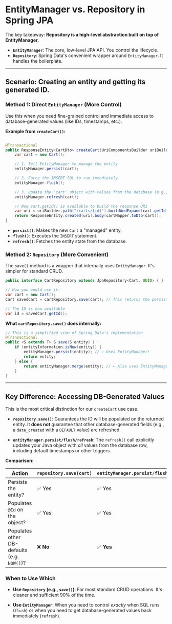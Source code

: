 # EntityManager vs. Repository in Spring JPA

The key takeaway: **Repository is a high-level abstraction built on top of EntityManager.**

- **`EntityManager`**: The core, low-level JPA API. You control the lifecycle.
- **`Repository`**: Spring Data's convenient wrapper around `EntityManager`. It handles the boilerplate.

---

## Scenario: Creating an entity and getting its generated ID.

### Method 1: Direct `EntityManager` (More Control)

Use this when you need fine-grained control and immediate access to database-generated values (like IDs, timestamps,
etc.).

**Example from `createCart()`:**

```java

@Transactional
public ResponseEntity<CartDto> createCart(UriComponentsBuilder uriBuilder) {
    var cart = new Cart();

    // 1. Tell EntityManager to manage the entity
    entityManager.persist(cart);

    // 2. Force the INSERT SQL to run immediately
    entityManager.flush();

    // 3. Update the 'cart' object with values from the database (e.g., generated UUID, timestamps)
    entityManager.refresh(cart);

    // Now cart.getId() is available to build the response URI
    var uri = uriBuilder.path("/carts/{id}").buildAndExpand(cart.getId()).toUri();
    return ResponseEntity.created(uri).body(cartMapper.toDto(cart));
}
```

- **`persist()`**: Makes the new `Cart` a "managed" entity.
- **`flush()`**: Executes the `INSERT` statement.
- **`refresh()`**: Fetches the entity state from the database.

### Method 2: `Repository` (More Convenient)

The `save()` method is a wrapper that internally uses `EntityManager`. It's simpler for standard CRUD.

```java
public interface CartRepository extends JpaRepository<Cart, UUID> { }

// How you would use it:
var cart = new Cart();
Cart savedCart = cartRepository.save(cart); // This returns the persisted entity

// The ID is now available
var id = savedCart.getId();
```

**What `cartRepository.save()` does internally:**

```java
// This is a simplified view of Spring Data's implementation
@Transactional
public <S extends T> S save(S entity) {
    if (entityInformation.isNew(entity)) {
        entityManager.persist(entity); // ← Uses EntityManager!
        return entity;
    } else {
        return entityManager.merge(entity); // ← Also uses EntityManager!
    }
}
```

---

## Key Difference: Accessing DB-Generated Values

This is the most critical distinction for our `createCart` use case.

- **`repository.save()`**: Guarantees the ID will be populated on the returned entity. It **does not** guarantee that
  other database-generated fields (e.g., a `date_created` with a `DEFAULT` value) are refreshed.

- **`entityManager.persist/flush/refresh`**: The `refresh()` call explicitly updates your Java object with *all* values
  from the database row, including default timestamps or other triggers.

**Comparison:**

| Action                                      | `repository.save(cart)` | `entityManager.persist/flush/refresh(cart)` |
|---------------------------------------------|-------------------------|---------------------------------------------|
| Persists the entity?                        | ✅ Yes                   | ✅ Yes                                       |
| Populates `@Id` on the object?              | ✅ Yes                   | ✅ Yes                                       |
| Populates other DB-defaults (e.g. `NOW()`)? | ❌ **No**                | ✅ **Yes**                                   |

### When to Use Which

- **Use `Repository` (e.g., `save()`)**: For most standard CRUD operations. It's cleaner and sufficient 90% of the time.

- **Use `EntityManager`**: When you need to control *exactly* when SQL runs (`flush`) or when you need to get
  database-generated values back immediately (`refresh`).
